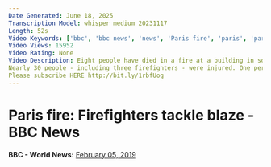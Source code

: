 ```yaml
---
Date Generated: June 18, 2025
Transcription Model: whisper medium 20231117
Length: 52s
Video Keywords: ['bbc', 'bbc news', 'news', 'Paris fire', 'paris', 'paris news', 'france news', 'latest news', 'french news', 'french', 'france fire']
Video Views: 15952
Video Rating: None
Video Description: Eight people have died in a fire at a building in south-western Paris, fire service officials say.
Nearly 30 people - including three firefighters - were injured. One person is in a serious condition.
Please subscribe HERE http://bit.ly/1rbfUog
---
```


# Paris fire: Firefighters tackle blaze - BBC News
**BBC - World News:** [February 05, 2019](https://www.youtube.com/watch?v=6e9_z0bYPoc)
